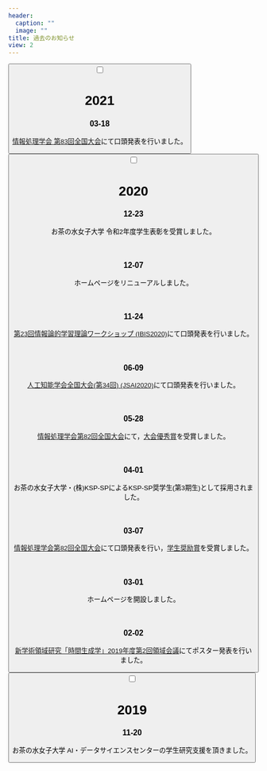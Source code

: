 ```yaml
---
header:
  caption: ""
  image: ""
title: 過去のお知らせ
view: 2
---
```


<div class="card" id="news2021">
<button class="btn btn-link" type="button">
<input id="acd-check3" class="acd-check" type="checkbox">
<label class="acd-label" for="acd-check3">
<h1>2021</h1>
</label>
<div class="acd-content">
<h3>03-18</h3>
<p><a href="https://www.ipsj.or.jp/event/taikai/83/index.html">情報処理学会 第83回全国大会</a>にて口頭発表を行いました。</p>
</div>
</button>
</div>

<div class="card" id="news2020">
<button class="btn btn-link" type="button">
<input id="acd-check2" class="acd-check" type="checkbox">
<label class="acd-label" for="acd-check2">
<h1>2020</h1>
</label>
<div class="acd-content">
<h3>12-23</h3>
<p>お茶の水女子大学 令和2年度学生表彰を受賞しました。</p>
<br>
<h3>12-07</h3>
<p>ホームページをリニューアルしました。</p>
<br>
<h3>11-24</h3>
<p><a href="https://ibisml.org/ibis2020/">第23回情報論的学習理論ワークショップ (IBIS2020)</a>にて口頭発表を行いました。</p>
<br>
<h3>06-09</h3>
<p><a href="https://www.ai-gakkai.or.jp/jsai2020/">人工知能学会全国大会(第34回) (JSAI2020)</a>にて口頭発表を行いました。</p>
<br>
<h3>05-28</h3>
<p><a href="https://www.ipsj.or.jp/event/taikai/82/index.html">情報処理学会第82回全国大会</a>にて，<a href="http://www.ipsj.or.jp/award/taikaiyusyu.html">大会優秀賞</a>を受賞しました。</p>
<br>
<h3>04-01</h3>
<p>お茶の水女子大学・(株)KSP-SPによるKSP-SP奨学生(第3期生)として採用されました。</p>
<br>
<h3>03-07</h3>
<p><a href="https://www.ipsj.or.jp/event/taikai/82/index.html">情報処理学会第82回全国大会</a>にて口頭発表を行い，<a href="http://www.ipsj.or.jp/award/taikaigakusei.html">学生奨励賞</a>を受賞しました。</p>
<br>
<h3>03-01</h3>
<p>ホームページを開設しました。</p>
<br>
<h3>02-02</h3>
<p><a href="https://www.chronogenesis.org">新学術領域研究「時間生成学」2019年度第2回領域会議</a>にてポスター発表を行いました。</p>
</div>
</button>
</div>

<div class="card" id="news2019">
<button class="btn btn-link" type="button">
<input id="acd-check1" class="acd-check" type="checkbox">
<label class="acd-label" for="acd-check1">
<h1>2019</h1>
</label>
<div class="acd-content">
<h3>11-20</h3>
<p>お茶の水女子大学 AI・データサイエンスセンターの学生研究支援を頂きました。</p>
</div>
</button>
</div>



